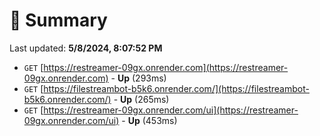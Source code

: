 # 📖 Summary
Last updated: **5/8/2024, 8:07:52 PM**

- `GET` [https://restreamer-09gx.onrender.com](https://restreamer-09gx.onrender.com) - **Up** (293ms)
- `GET` [https://filestreambot-b5k6.onrender.com/](https://filestreambot-b5k6.onrender.com/) - **Up** (265ms)
- `GET` [https://restreamer-09gx.onrender.com/ui](https://restreamer-09gx.onrender.com/ui) - **Up** (453ms)
